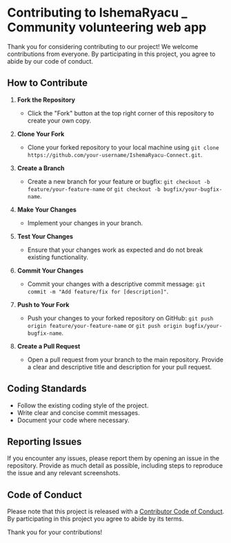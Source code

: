 # Contributing to IshemaRyacu _ Community volunteering web app

Thank you for considering contributing to our project! We welcome contributions from everyone. By participating in this project, you agree to abide by our code of conduct.

## How to Contribute

1. **Fork the Repository**
   - Click the "Fork" button at the top right corner of this repository to create your own copy.

2. **Clone Your Fork**
   - Clone your forked repository to your local machine using `git clone https://github.com/your-username/IshemaRyacu-Connect.git`.

3. **Create a Branch**
   - Create a new branch for your feature or bugfix: `git checkout -b feature/your-feature-name` or `git checkout -b bugfix/your-bugfix-name`.

4. **Make Your Changes**
   - Implement your changes in your branch.

5. **Test Your Changes**
   - Ensure that your changes work as expected and do not break existing functionality.

6. **Commit Your Changes**
   - Commit your changes with a descriptive commit message: `git commit -m "Add feature/fix for [description]"`.

7. **Push to Your Fork**
   - Push your changes to your forked repository on GitHub: `git push origin feature/your-feature-name` or `git push origin bugfix/your-bugfix-name`.

8. **Create a Pull Request**
   - Open a pull request from your branch to the main repository. Provide a clear and descriptive title and description for your pull request.

## Coding Standards

- Follow the existing coding style of the project.
- Write clear and concise commit messages.
- Document your code where necessary.

## Reporting Issues

If you encounter any issues, please report them by opening an issue in the repository. Provide as much detail as possible, including steps to reproduce the issue and any relevant screenshots.

## Code of Conduct

Please note that this project is released with a [Contributor Code of Conduct](CODE_OF_CONDUCT.md). By participating in this project you agree to abide by its terms.

Thank you for your contributions!

